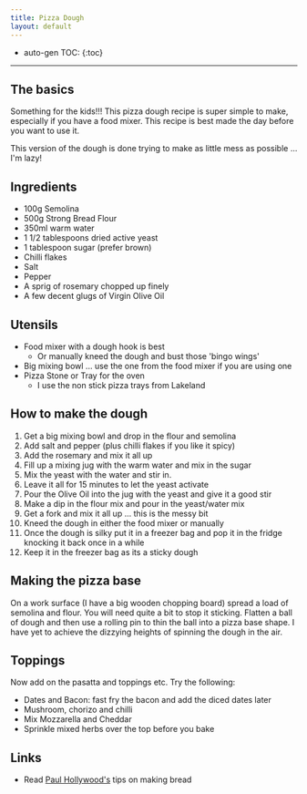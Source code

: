 ```yaml
---
title: Pizza Dough
layout: default
---
```


* auto-gen TOC:
{:toc}

---

## The basics
Something for the kids!!! This pizza dough recipe is super simple to make, especially if you have a food mixer. This recipe is best made the day before you want to use it.

This version of the dough is done trying to make as little mess as possible ... I'm lazy!

## Ingredients
* 100g Semolina
* 500g Strong Bread Flour
* 350ml warm water
* 1 1/2 tablespoons dried active yeast
* 1 tablespoon sugar (prefer brown)
* Chilli flakes
* Salt
* Pepper
* A sprig of rosemary chopped up finely
* A few decent glugs of Virgin Olive Oil

## Utensils
* Food mixer with a dough hook is best
    * Or manually kneed the dough and bust those 'bingo wings'
* Big mixing bowl ... use the one from the food mixer if you are using one
* Pizza Stone or Tray for the oven
    * I use the non stick pizza trays from Lakeland

## How to make the dough
1. Get a big mixing bowl and drop in the flour and semolina
1. Add salt and pepper (plus chilli flakes if you like it spicy)
1. Add the rosemary and mix it all up
1. Fill up a mixing jug with the warm water and mix in the sugar
1. Mix the yeast with the water and stir in.
1. Leave it all for 15 minutes to let the yeast activate
1. Pour the Olive Oil into the jug with the yeast and give it a good stir
1. Make a dip in the flour mix and pour in the yeast/water mix
1. Get a fork and mix it all up ... this is the messy bit
1. Kneed the dough in either the food mixer or manually
1. Once the dough is silky put it in a freezer bag and pop it in the fridge knocking it back once in a while
1. Keep it in the freezer bag as its a sticky dough

## Making the pizza base
On a work surface (I have a big wooden chopping board) spread a load of semolina and flour.  You will need quite a bit to stop it sticking.  Flatten a ball of dough and then use a rolling pin to thin the ball into a pizza base shape.  I have yet to achieve the dizzying heights of spinning the dough in the air.

## Toppings
Now add on the pasatta and toppings etc.  Try the following:

 - Dates and Bacon: fast fry the bacon and add the diced dates later
 - Mushroom, chorizo and chilli
 - Mix Mozzarella and Cheddar
 - Sprinkle mixed herbs over the top before you bake

## Links
* Read [Paul Hollywood's](http://paulhollywood.com/baking-know-how/techniques/) tips on making bread
